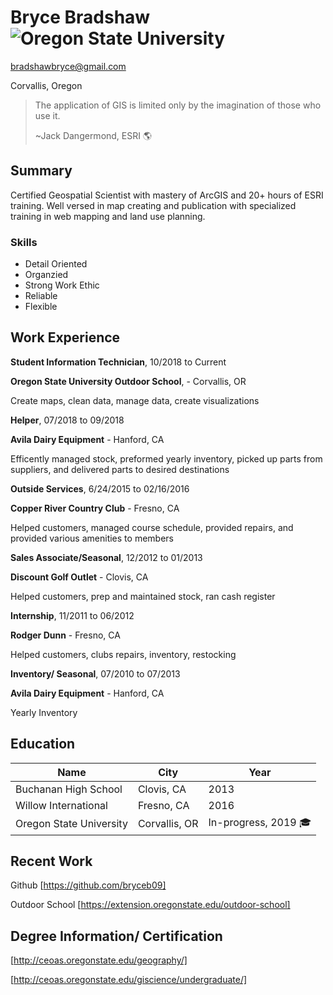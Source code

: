# Bryce Bradshaw ![Oregon State University](https://specials-images.forbesimg.com/imageserve/559ad6c7e4b05c2c3431b14a/300x300.jpg?fit=scale&background=000000)

bradshawbryce@gmail.com

Corvallis, Oregon

> The application of GIS is limited only by the imagination of those who use it. 
>
> ~Jack Dangermond, ESRI :earth_americas:

## Summary

Certified Geospatial Scientist with mastery of ArcGIS and 20+ hours of ESRI training.  Well versed in map creating and publication with specialized training in web mapping and land use planning.

### Skills

* Detail Oriented
* Organzied
* Strong Work Ethic
* Reliable
* Flexible

## Work Experience

**Student Information Technician**, 10/2018 to Current

**Oregon State University Outdoor School**, - Corvallis, OR

Create maps, clean data, manage data, create visualizations

**Helper**, 07/2018 to 09/2018

**Avila Dairy Equipment** - Hanford, CA

Efficently managed stock, preformed yearly inventory, picked up parts from suppliers, and delivered parts to desired destinations

**Outside Services**, 6/24/2015 to 02/16/2016

**Copper River Country Club** - Fresno, CA

Helped customers, managed course schedule, provided repairs, and provided various amenities to members

**Sales Associate/Seasonal**, 12/2012 to 01/2013

**Discount Golf Outlet** - Clovis, CA

Helped customers, prep and maintained stock, ran cash register

**Internship**, 11/2011 to 06/2012

**Rodger Dunn** - Fresno, CA

Helped customers, clubs repairs, inventory, restocking

**Inventory/ Seasonal**, 07/2010 to 07/2013

**Avila Dairy Equipment** - Hanford, CA

Yearly Inventory

## Education

| Name                    | City          | Year              |
| ----------------------- | ------------- | ----------------- |
| Buchanan High School    | Clovis, CA    | 2013              |
| Willow International    | Fresno, CA    | 2016              |
| Oregon State University | Corvallis, OR | In-progress, 2019 :mortar_board: |

## Recent Work

Github [https://github.com/bryceb09]

Outdoor School [https://extension.oregonstate.edu/outdoor-school]

## Degree Information/ Certification

[http://ceoas.oregonstate.edu/geography/]

[http://ceoas.oregonstate.edu/giscience/undergraduate/]






